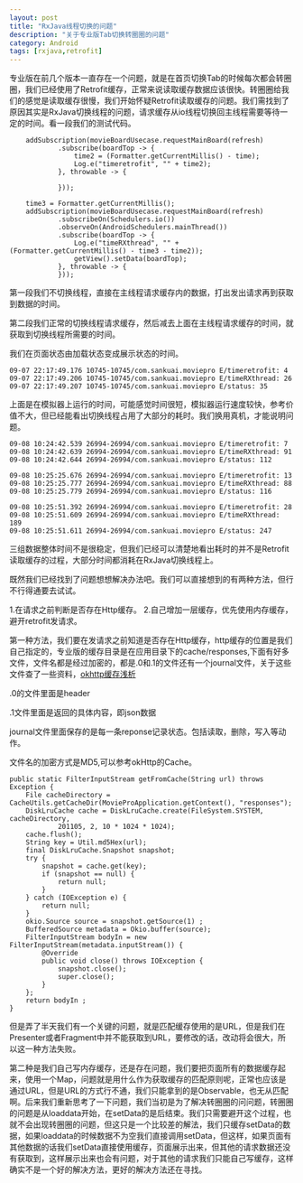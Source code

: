 ```yaml
---
layout: post
title: "RxJava线程切换的问题"
description: "关于专业版Tab切换转圈圈的问题"
category: Android
tags: [rxjava,retrofit]
---
```


专业版在前几个版本一直存在一个问题，就是在首页切换Tab的时候每次都会转圈圈，我们已经使用了Retrofit缓存，正常来说读取缓存数据应该很快。转圈圈给我们的感觉是读取缓存很慢，我们开始怀疑Retrofit读取缓存的问题。我们需找到了原因其实是RxJava切换线程的问题，请求缓存从io线程切换回主线程需要等待一定的时间。看一段我们的测试代码。

        addSubscription(movieBoardUsecase.requestMainBoard(refresh)
                .subscribe(boardTop -> {
                    time2 = (Formatter.getCurrentMillis() - time);
                    Log.e("timeretrofit", "" + time2);
                }, throwable -> {

                }));

        time3 = Formatter.getCurrentMillis();
        addSubscription(movieBoardUsecase.requestMainBoard(refresh)
                .subscribeOn(Schedulers.io())
                .observeOn(AndroidSchedulers.mainThread())
                .subscribe(boardTop -> {
                    Log.e("timeRXthread", "" + (Formatter.getCurrentMillis() - time3 - time2));
                    getView().setData(boardTop);
                }, throwable -> {
                }));

第一段我们不切换线程，直接在主线程请求缓存内的数据，打出发出请求再到获取到数据的时间。

第二段我们正常的切换线程请求缓存，然后减去上面在主线程请求缓存的时间，就获取到切换线程所需要的时间。

我们在页面状态由加载状态变成展示状态的时间。

	09-07 22:17:49.176 10745-10745/com.sankuai.moviepro E/timeretrofit: 4
	09-07 22:17:49.206 10745-10745/com.sankuai.moviepro E/timeRXthread: 26
	09-07 22:17:49.207 10745-10745/com.sankuai.moviepro E/status: 35
	
上面是在模拟器上运行的时间，可能感觉时间很短，模拟器运行速度较快，参考价值不大，但已经能看出切换线程占用了大部分的耗时。我们换用真机，才能说明问题。

	09-08 10:24:42.539 26994-26994/com.sankuai.moviepro E/timeretrofit: 7
	09-08 10:24:42.639 26994-26994/com.sankuai.moviepro E/timeRXthread: 91
	09-08 10:24:42.644 26994-26994/com.sankuai.moviepro E/status: 112
	
	09-08 10:25:25.676 26994-26994/com.sankuai.moviepro E/timeretrofit: 13
	09-08 10:25:25.777 26994-26994/com.sankuai.moviepro E/timeRXthread: 88
	09-08 10:25:25.779 26994-26994/com.sankuai.moviepro E/status: 116
	
	09-08 10:25:51.392 26994-26994/com.sankuai.moviepro E/timeretrofit: 28
	09-08 10:25:51.609 26994-26994/com.sankuai.moviepro E/timeRXthread: 189
	09-08 10:25:51.611 26994-26994/com.sankuai.moviepro E/status: 247

三组数据整体时间不是很稳定，但我们已经可以清楚地看出耗时的并不是Retrofit读取缓存的过程，大部分时间都消耗在RxJava切换线程上。

既然我们已经找到了问题想想解决办法吧。我们可以直接想到的有两种方法，但行不行得通要去试试。

1.在请求之前判断是否存在Http缓存。
2.自己增加一层缓存，优先使用内存缓存，避开retrofit发请求。

第一种方法，我们要在发请求之前知道是否存在Http缓存，http缓存的位置是我们自己指定的，专业版的缓存目录是在应用目录下的cache/responses,下面有好多文件，文件名都是经过加密的，都是.0和.1的文件还有一个journal文件，关于这些文件查了一些资料，[okhttp缓存浅析](http://souly.cn/%E6%8A%80%E6%9C%AF%E5%8D%9A%E6%96%87/2015/09/08/okhttp%E7%BC%93%E5%AD%98%E6%B5%85%E6%9E%90/)

 .0的文件里面是header
 
 .1文件里面是返回的具体内容，即json数据
 
 journal文件里面保存的是每一条reponse记录状态。包括读取，删除，写入等动作。
 
文件名的加密方式是MD5,可以参考okHttp的Cache。

    public static FilterInputStream getFromCache(String url) throws Exception {
        File cacheDirectory = CacheUtils.getCacheDir(MovieProApplication.getContext(), "responses");
        DiskLruCache cache = DiskLruCache.create(FileSystem.SYSTEM, cacheDirectory,
                201105, 2, 10 * 1024 * 1024);
        cache.flush();
        String key = Util.md5Hex(url);
        final DiskLruCache.Snapshot snapshot;
        try {
            snapshot = cache.get(key);
            if (snapshot == null) {
                return null;
            }
        } catch (IOException e) {
            return null;
        }
        okio.Source source = snapshot.getSource(1) ;
        BufferedSource metadata = Okio.buffer(source);
        FilterInputStream bodyIn = new FilterInputStream(metadata.inputStream()) {
            @Override
            public void close() throws IOException {
                snapshot.close();
                super.close();
            }
        };
        return bodyIn ;
    }

但是弄了半天我们有一个关键的问题，就是匹配缓存使用的是URL，但是我们在Presenter或者Fragment中并不能获取到URL，要修改的话，改动将会很大，所以这一种方法失败。

第二种是我们自己写内存缓存，还是存在问题，我们要把页面所有的数据缓存起来，使用一个Map，问题就是用什么作为获取缓存的匹配原则呢，正常也应该是通过URL，但是URL的方式行不通，我们只能拿到的是Observable，也无从匹配啊。后来我们重新思考了一下问题，我们当初是为了解决转圈圈的问问题，转圈圈的问题是从loaddata开始，在setData的是后结束。我们只需要避开这个过程，也就不会出现转圈圈的问题，但这只是一个比较差的解法，我们只缓存setData的数据，如果loaddata的时候数据不为空我们直接调用setData，但这样，如果页面有其他数据的话我们setData直接使用缓存，页面展示出来，但其他的请求数据还没有获取到，这样展示出来也会有问题，对于其他的请求我们只能自己写缓存，这样确实不是一个好的解决方法，更好的解决方法还在寻找。






